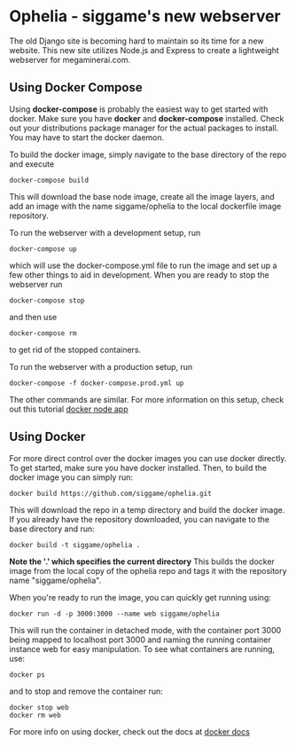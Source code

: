 # Ophelia - siggame's new webserver
The old Django site is becoming hard to maintain so its time for a new website.
This new site utilizes Node.js and Express to create a lightweight webserver
for megaminerai.com.

## Using Docker Compose
Using **docker-compose** is probably the easiest way to get started with docker.
Make sure you have **docker** and **docker-compose** installed. Check out your
distributions package manager for the actual packages to install. You may have
to start the docker daemon.

To build the docker image, simply navigate to the base directory of the repo and
execute
```
docker-compose build
```
This will download the base node image, create all the image layers, and add
an image with the name siggame/ophelia to the local dockerfile image repository.

To run the webserver with a development setup, run
```
docker-compose up
```
which will use the docker-compose.yml file to run the image and set up a few
other things to aid in development. When you are ready to stop the webserver run
```
docker-compose stop
```
and then use
```
docker-compose rm
```
to get rid of the stopped containers.

To run the webserver with a production setup, run
```
docker-compose -f docker-compose.prod.yml up
```
The other commands are similar. For more information on this setup, check out
this tutorial [docker node app](http://jdlm.info/articles/2016/03/06/lessons-building-node-app-docker.html)

## Using Docker
For more direct control over the docker images you can use docker directly.
To get started, make sure you have docker installed. Then, to build the docker
image you can simply run:
```
docker build https://github.com/siggame/ophelia.git
```
This will download the repo in a temp directory and build the docker image. If
you already have the repository downloaded, you can navigate to the base
directory and run:
```
docker build -t siggame/ophelia .
```
**Note the '.' which specifies the current directory**
This builds the docker image from the local copy of the ophelia repo and tags
it with the repository name "siggame/ophelia".

When you're ready to run the image, you can quickly get running using:
```
docker run -d -p 3000:3000 --name web siggame/ophelia
```
This will run the container in detached mode, with the container port 3000 being
mapped to localhost port 3000 and naming the running container instance web for
easy manipulation. To see what containers are running, use:
```
docker ps
```
and to stop and remove the container run:
```
docker stop web
docker rm web
```
For more info on using docker, check out the docs at [docker docs](https://docs.docker.com/engine/reference/commandline/)
